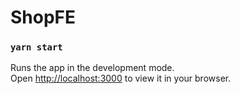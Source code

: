 # ShopFE

### `yarn start`

Runs the app in the development mode.\
Open [http://localhost:3000](http://localhost:3000) to view it in your browser.
